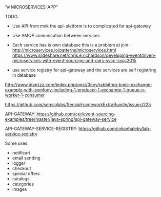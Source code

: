 "# MICROSERVICES-APP" 

TODO:

- Use API from mnk the api-platform is to complicated for api-gateway
- Use AMQP comunication between services
- Each service has is own database this is a problem at join :
        http://microservices.io/patterns/microservices.html
        https://www.slideshare.net/chris.e.richardson/developing-eventdriven-microservices-with-event-sourcing-and-cqrs-svcc-svcc2015

- use service registry for api-gateway and the services are self registring in database

http://www.inanzzz.com/index.php/post/3coy/rabbitmq-topic-exchange-example-with-symfony-including-1-producer-1-exchange-1-queue-n-worker-1-consumer

https://github.com/sensiolabs/SensioFrameworkExtraBundle/issues/225



API-GATEWAY:
https://github.com/cer/event-sourcing-examples/tree/master/java-spring/api-gateway-service

API-GATEWAY-SERVICE-REGISTRY:
https://github.com/johanhaleby/lab-service-registry


Some uses

- notificari
- email sending
- logger
- checkout
- special offers
- catalogs
- categories
- images